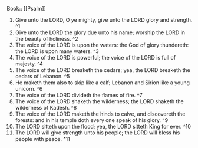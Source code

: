  Book:: [[Psalm]]
 1. Give unto the LORD, O ye mighty, give unto the LORD glory and strength. ^1
 2. Give unto the LORD the glory due unto his name; worship the LORD in the beauty of holiness. ^2
 3. The voice of the LORD is upon the waters: the God of glory thundereth: the LORD is upon many waters. ^3
 4. The voice of the LORD is powerful; the voice of the LORD is full of majesty. ^4
 5. The voice of the LORD breaketh the cedars; yea, the LORD breaketh the cedars of Lebanon. ^5
 6. He maketh them also to skip like a calf; Lebanon and Sirion like a young unicorn. ^6
 7. The voice of the LORD divideth the flames of fire. ^7
 8. The voice of the LORD shaketh the wilderness; the LORD shaketh the wilderness of Kadesh. ^8
 9. The voice of the LORD maketh the hinds to calve, and discovereth the forests: and in his temple doth every one speak of his glory. ^9
 10. The LORD sitteth upon the flood; yea, the LORD sitteth King for ever. ^10
 11. The LORD will give strength unto his people; the LORD will bless his people with peace. ^11
